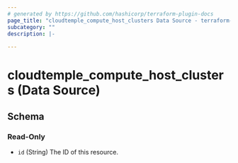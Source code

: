 ```yaml
---
# generated by https://github.com/hashicorp/terraform-plugin-docs
page_title: "cloudtemple_compute_host_clusters Data Source - terraform-provider-cloudtemple"
subcategory: ""
description: |-
  
---
```


# cloudtemple_compute_host_clusters (Data Source)





<!-- schema generated by tfplugindocs -->
## Schema

### Read-Only

- `id` (String) The ID of this resource.


